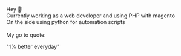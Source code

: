 <p>
  Hey 👋!
<br/>
  Currently working as a web developer and using PHP with magento <br/>
  On the side using python for automation scripts
  <br/>
  <br/>
  My go to quote:<br/>
</p>
  "1% better everyday"
